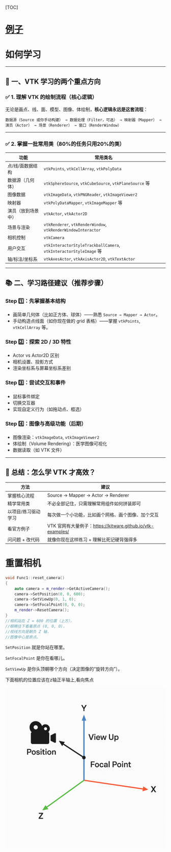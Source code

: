 [TOC]

# [例子](./examples/readme_list.md)

# 如何学习

------

## 🧭 **一、VTK 学习的两个重点方向**

### ✅ 1. **理解 VTK 的绘制流程（核心逻辑）**

无论是画点、线、面、模型、图像、体绘制，**核心逻辑永远是这套流程**：

```text
数据源（Source 或你手动构建） → 数据处理（Filter，可选） → 映射器（Mapper） → 演员（Actor） → 场景（Renderer） → 窗口（RenderWindow）
```

------

### ✅ 2. **掌握一批常用类（80%的任务只用20%的类）**

| 功能               | 常用类名                                                     |
| ------------------ | ------------------------------------------------------------ |
| 点/线/面数据结构   | `vtkPoints`, `vtkCellArray`, `vtkPolyData`                   |
| 数据源（几何体）   | `vtkSphereSource`, `vtkCubeSource`, `vtkPlaneSource` 等      |
| 图像数据           | `vtkImageData`, `vtkPNGReader`, `vtkImageViewer2`            |
| 映射器             | `vtkPolyDataMapper`, `vtkImageMapper` 等                     |
| 演员（放到场景中） | `vtkActor`, `vtkActor2D`                                     |
| 场景与渲染         | `vtkRenderer`, `vtkRenderWindow`, `vtkRenderWindowInteractor` |
| 相机控制           | `vtkCamera`                                                  |
| 用户交互           | `vtkInteractorStyleTrackballCamera`, `vtkInteractorStyleImage` 等 |
| 轴/标注/坐标系     | `vtkAxesActor`, `vtkAxisActor2D`, `vtkTextActor`             |

------

## 📚 **二、学习路径建议（推荐步骤）**

### Step 1️⃣：先掌握基本结构

- 画简单几何体（比如正方体、球体）——熟悉 `Source → Mapper → Actor`。
- 手动构造点线面（如你现在做的 grid 表格）——掌握 `vtkPoints`, `vtkCellArray` 等。

### Step 2️⃣：探索 2D / 3D 特性

- Actor vs Actor2D 区别
- 相机设置、投影方式
- 渲染坐标系与屏幕坐标系差别

### Step 3️⃣：尝试交互和事件

- 鼠标事件绑定
- 切换交互器
- 实现自定义行为（如拖动点、框选）

### Step 4️⃣：图像与高级功能（后期）

- 图像渲染：`vtkImageData`, `vtkImageViewer2`
- 体绘制（Volume Rendering）：医学图像可视化
- 数据读取（如 VTK 文件）

------

## 🧠 总结：怎么学 VTK 才高效？

| 方法                | 建议                                                        |
| ------------------- | ----------------------------------------------------------- |
| 掌握核心流程        | Source → Mapper → Actor → Renderer                          |
| 精学常用类          | 不必全部记住，只需理解常用组件如何拼装即可                  |
| 以项目/练习驱动学习 | 每次做一个小功能，比如画个网格、画个图像、加个交互          |
| 看官方例子          | VTK 官网有大量例子：https://kitware.github.io/vtk-examples/ |
| 问问题 + 改代码     | 就像你现在这样练习 + 理解比死记硬背强得多                   |

# 重置相机

```c++
void Func1::reset_camera()
{
    auto camera = m_render->GetActiveCamera();
    camera->SetPosition(0, 0, 600);
    camera->SetViewUp(0, 1, 0);
    camera->SetFocalPoint(0, 0, 0);
    m_render->ResetCamera();  
}
//相机站在 Z = 600 的位置（上方），
//眼睛往下看着原点 (0, 0, 0)，
//视线方向是朝负 Z 轴，
//图像中心是原点。
```

`SetPosition` 就是你站在哪里。

`SetFocalPoint` 是你在看哪儿。

`SetViewUp` 是你头顶朝哪个方向（决定图像的“旋转方向”）。

下面相机的位置应该在z轴正半轴上,看向焦点

![image-20250611150623511](README.assets/image-20250611150623511.png)